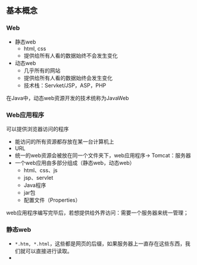 ## 基本概念

### Web

- 静态web
	- html, css
	- 提供给所有人看的数据始终不会发生变化
- 动态web
	- 几乎所有的网站
	- 提供给所有人看的数据始终会发生变化
	- 技术栈：Servket/JSP，ASP，PHP

在Java中，动态web资源开发的技术统称为JavaWeb

### Web应用程序

可以提供浏览器访问的程序

- 能访问的所有资源都存放在某一台计算机上
- URL
- 统一的web资源会被放在同一个文件夹下，web应用程序-> Tomcat：服务器
- 一个web应用由多部分组成（静态web，动态web）
	- html、css、js
	- jsp、servlet
	- Java程序
	- jar包
	- 配置文件（Properties）

web应用程序编写完毕后，若想提供给外界访问：需要一个服务器来统一管理；

### 静态web

- `*.htm, *.html`，这些都是网页的后缀，如果服务器上一直存在这些东西，我们就可以直接进行读取。
- 